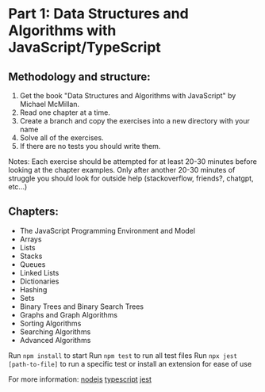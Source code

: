 # Part 1: Data Structures and Algorithms with JavaScript/TypeScript

## Methodology and structure:

1. Get the book "Data Structures and Algorithms with JavaScript" by Michael McMillan.
2. Read one chapter at a time.
3. Create a branch and copy the exercises into a new directory with your name
4. Solve all of the exercises.
5. If there are no tests you should write them.

Notes: Each exercise should be attempted for at least 20-30 minutes before looking at the chapter examples. Only after another 20-30 minutes of struggle you should look for outside help (stackoverflow, friends?, chatgpt, etc...)

## Chapters:

- The JavaScript Programming Environment and Model
- Arrays
- Lists
- Stacks
- Queues
- Linked Lists
- Dictionaries
- Hashing
- Sets
- Binary Trees and Binary Search Trees
- Graphs and Graph Algorithms
- Sorting Algorithms
- Searching Algorithms
- Advanced Algorithms

Run `npm install` to start
Run `npm test` to run all test files
Run `npx jest [path-to-file]` to run a specific test or install an extension for ease of use

For more information:
[nodejs](https://nodejs.org/en)
[typescript](https://www.typescriptlang.org/)
[jest](https://jestjs.io/)
